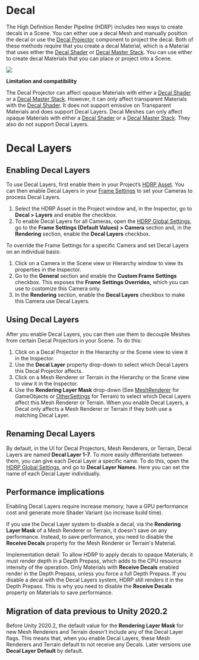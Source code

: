 # Decal

The High Definition Render Pipeline (HDRP) includes two ways to create decals in a Scene. You can either use a decal Mesh and manually position the decal or use the [Decal Projector](Decal-Projector.md) component to project the decal. Both of these methods require that you create a decal Material, which is a Material that uses either the [Decal Shader](Decal-Shader.md) or [Decal Master Stack](master-stack-decal.md). You can use either to create decal Materials that you can place or project into a Scene.

![](Images/HDRPFeatures-DecalShader.png)

**Limitation and compatibility**

The Decal Projector can affect opaque Materials with either a [Decal Shader](Decal-Shader.md) or a [Decal Master Stack](master-stack-decal.md). However, it can only affect transparent Materials with the [Decal Shader](Decal-Shader.md). It does not support emissive on Transparent Materials and does support Decal Layers.
Decal Meshes can only affect opaque Materials with either a [Decal Shader](Decal-Shader.md) or a [Decal Master Stack](master-stack-decal.md). They also do not support Decal Layers.

# Decal Layers

## Enabling Decal Layers

To use Decal Layers, first enable them in your Project’s [HDRP Asset](HDRP-Asset.md). You can then enable Decal Layers in your [Frame Settings](Frame-Settings.md) to set your Cameras to process Decal Layers.
1. Select the HDRP Asset in the Project window and, in the Inspector, go to **Decal > Layers** and enable the checkbox.
2. To enable Decal Layers for all Cameras, open the [HDRP Global Settings](Default-Settings-Window.md), go to the **Frame Settings (Default Values) > Camera** section and, in the **Rendering** section, enable the **Decal Layers** checkbox.

To override the Frame Settings for a specific Camera and set Decal Layers on an individual basis:

1. Click on a Camera in the Scene view or Hierarchy window to view its properties in the Inspector.
2. Go to the **General** section and enable the **Custom Frame Settings** checkbox. This exposes the **Frame Settings Overrides,** which you can use to customize this Camera only.
3. In the **Rendering** section, enable the **Decal Layers** checkbox to make this Camera use Decal Layers.

## Using Decal Layers

After you enable Decal Layers, you can then use them to decouple Meshes from certain Decal Projectors in your Scene. To do this:

1. Click on a Decal Projector in the Hierarchy or the Scene view to view it in the Inspector.
2. Use the **Decal Layer** property drop-down to select which Decal Layers this Decal Projector affects.
4. Click on a Mesh Renderer or Terrain in the Hierarchy or the Scene view to view it in the Inspector.
5. Use the **Rendering Layer Mask** drop-down (See [MeshRenderer](https://docs.unity3d.com/Manual/class-MeshRenderer.html) for GameObjects or [OtherSettings](https://docs.unity3d.com/Manual/terrain-OtherSettings.html) for Terrain) to select which Decal Layers affect this Mesh Renderer or Terrain. When you enable Decal Layers, a Decal only affects a Mesh Renderer or Terrain if they both use a matching Decal Layer.

## Renaming Decal Layers

By default, in the UI for Decal Projectors, Mesh Renderers, or Terrain, Decal Layers are named **Decal Layer 1-7**. To more easily differentiate between them, you can give each Decal Layer a specific name. To do this, open the [HDRP Global Settings](Default-Settings-Window.md), and go to **Decal Layer Names**. Here you can set the name of each Decal Layer individually.

## Performance implications

Enabling Decal Layers require increase memory, have a GPU performance cost and generate more Shader Variant (so increase build time).

If you use the Decal Layer system to disable a decal, via the **Rendering Layer Mask** of a Mesh Renderer or Terrain, it doesn't save on any performance. Instead, to save performance, you need to disable the **Receive Decals** property for the Mesh Renderer or Terrain's Material.

Implementation detail: To allow HDRP to apply decals to opaque Materials, it must render depth in a Depth Prepass, which adds to the CPU resource intensity of the operation. Only Materials with **Receive Decals** enabled render in the Depth Prepass, unless you force a full Depth Prepass. If you disable a decal with the Decal Layers system, HDRP still renders it in the Depth Prepass. This is why you need to disable the **Receive Decals** property on Materials to save performance.

## Migration of data previous to Unity 2020.2

Before Unity 2020.2, the default value for the **Rendering Layer Mask** for new Mesh Renderers and Terrain doesn't include any of the Decal Layer flags. This means that, when you enable Decal Layers, these Mesh Renderers and Terrain default to not receive any Decals. Later versions use **Decal Layer Default**  by default.

